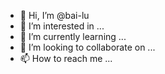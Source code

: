 - 👋 Hi, I’m @bai-lu
- 👀 I’m interested in ...
- 🌱 I’m currently learning ...
- 💞️ I’m looking to collaborate on ...
- 📫 How to reach me ...

<!---
bai-lu/bai-lu is a ✨ special ✨ repository because its `README.md` (this file) appears on your GitHub profile.
You can click the Preview link to take a look at your changes.
--->
